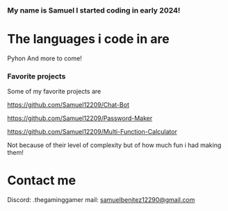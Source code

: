 ### My name is Samuel I started coding in early 2024!

# The languages i code in are 
Pyhon
And more to come!

### Favorite projects
Some of my favorite projects are 

https://github.com/Samuel12209/Chat-Bot

https://github.com/Samuel12209/Password-Maker

https://github.com/Samuel12209/Multi-Function-Calculator

Not because of their level of complexity but of how much fun i had making them!

# Contact me 

Discord: .thegaminggamer
mail: samuelbenitez12290@gmail.com
